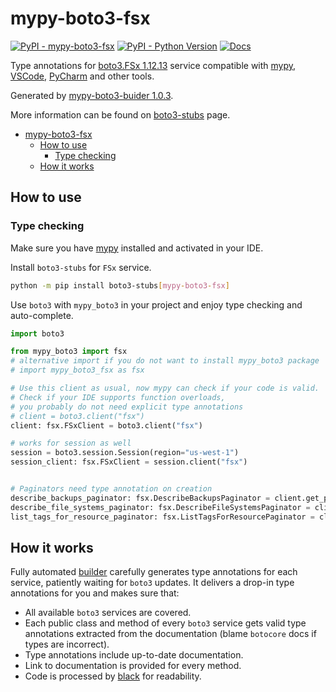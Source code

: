 # mypy-boto3-fsx

[![PyPI - mypy-boto3-fsx](https://img.shields.io/pypi/v/mypy-boto3-fsx.svg?color=blue)](https://pypi.org/project/mypy-boto3-fsx)
[![PyPI - Python Version](https://img.shields.io/pypi/pyversions/mypy-boto3-fsx.svg?color=blue)](https://pypi.org/project/mypy-boto3-fsx)
[![Docs](https://img.shields.io/readthedocs/mypy-boto3-builder.svg?color=blue)](https://mypy-boto3-builder.readthedocs.io/)

Type annotations for
[boto3.FSx 1.12.13](https://boto3.amazonaws.com/v1/documentation/api/1.12.13/reference/services/fsx.html#FSx) service
compatible with [mypy](https://github.com/python/mypy), [VSCode](https://code.visualstudio.com/),
[PyCharm](https://www.jetbrains.com/pycharm/) and other tools.

Generated by [mypy-boto3-buider 1.0.3](https://github.com/vemel/mypy_boto3_builder).

More information can be found on [boto3-stubs](https://pypi.org/project/boto3-stubs/) page.

- [mypy-boto3-fsx](#mypy-boto3-fsx)
  - [How to use](#how-to-use)
    - [Type checking](#type-checking)
  - [How it works](#how-it-works)

## How to use

### Type checking

Make sure you have [mypy](https://github.com/python/mypy) installed and activated in your IDE.

Install `boto3-stubs` for `FSx` service.

```bash
python -m pip install boto3-stubs[mypy-boto3-fsx]
```

Use `boto3` with `mypy_boto3` in your project and enjoy type checking and auto-complete.

```python
import boto3

from mypy_boto3 import fsx
# alternative import if you do not want to install mypy_boto3 package
# import mypy_boto3_fsx as fsx

# Use this client as usual, now mypy can check if your code is valid.
# Check if your IDE supports function overloads,
# you probably do not need explicit type annotations
# client = boto3.client("fsx")
client: fsx.FSxClient = boto3.client("fsx")

# works for session as well
session = boto3.session.Session(region="us-west-1")
session_client: fsx.FSxClient = session.client("fsx")


# Paginators need type annotation on creation
describe_backups_paginator: fsx.DescribeBackupsPaginator = client.get_paginator("describe_backups")
describe_file_systems_paginator: fsx.DescribeFileSystemsPaginator = client.get_paginator("describe_file_systems")
list_tags_for_resource_paginator: fsx.ListTagsForResourcePaginator = client.get_paginator("list_tags_for_resource")
```

## How it works

Fully automated [builder](https://github.com/vemel/mypy_boto3_builder) carefully generates
type annotations for each service, patiently waiting for `boto3` updates. It delivers
a drop-in type annotations for you and makes sure that:

- All available `boto3` services are covered.
- Each public class and method of every `boto3` service gets valid type annotations
  extracted from the documentation (blame `botocore` docs if types are incorrect).
- Type annotations include up-to-date documentation.
- Link to documentation is provided for every method.
- Code is processed by [black](https://github.com/psf/black) for readability.